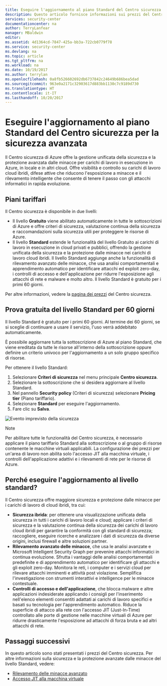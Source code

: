 ```yaml
---
title: Eseguire l'aggiornamento al piano Standard del Centro sicurezza per la sicurezza avanzata | Microsoft Docs
description: Questo articolo fornisce informazioni sui prezzi del Centro sicurezza di Azure.
services: security-center
documentationcenter: na
author: TerryLanfear
manager: MBaldwin
editor: 
ms.assetid: 4d1364cd-7847-425a-bb3a-722cb0779f78
ms.service: security-center
ms.devlang: na
ms.topic: article
ms.tgt_pltfrm: na
ms.workload: na
ms.date: 10/19/2017
ms.author: terrylan
ms.openlocfilehash: 0a8fb526602692db6737842c24649b686bea5dad
ms.sourcegitcommit: 963e0a2171c32903617d883bb1130c7c9189d730
ms.translationtype: HT
ms.contentlocale: it-IT
ms.lasthandoff: 10/20/2017
---
```

# <a name="upgrade-to-security-centers-standard-tier-for-enhanced-security"></a>Eseguire l'aggiornamento al piano Standard del Centro sicurezza per la sicurezza avanzata
Il Centro sicurezza di Azure offre la gestione unificata della sicurezza e la protezione avanzata dalle minacce per carichi di lavoro in esecuzione in Azure, in locale e in altri cloud. Offre visibilità e controllo su carichi di lavoro cloud ibridi, difese attive che riducono l'esposizione a minacce e il rilevamento intelligente che consente di tenere il passo con gli attacchi informatici in rapida evoluzione.

## <a name="pricing-tiers"></a>Piani tariffari
Il Centro sicurezza è disponibile in due livelli:

- Il livello **Gratuito** viene abilitato automaticamente in tutte le sottoscrizioni di Azure e offre criteri di sicurezza, valutazione continua della sicurezza e raccomandazioni sulla sicurezza utili per proteggere le risorse di Azure.
- Il livello **Standard** estende le funzionalità del livello Gratuito ai carichi di lavoro in esecuzione in cloud privati e pubblici, offrendo la gestione unificata della sicurezza e la protezione dalle minacce nei carichi di lavoro cloud ibridi. Il livello Standard aggiunge anche la funzionalità di rilevamento avanzato delle minacce, che usa analisi comportamentali e apprendimento automatico per identificare attacchi ed exploit zero-day, i controlli di accesso e dell'applicazione per ridurre l'esposizione agli attacchi di rete e malware e molto altro. Il livello Standard è gratuito per i primi 60 giorni.

Per altre informazioni, vedere la [pagina dei prezzi](https://azure.microsoft.com/pricing/details/security-center/) del Centro sicurezza.

## <a name="try-standard-free-for-60-days"></a>Prova gratuita del livello Standard per 60 giorni
Il livello Standard è gratuito per i primi 60 giorni. Al termine dei 60 giorni, se si sceglie di continuare a usare il servizio, l'uso verrà addebitato automaticamente.

È possibile aggiornare tutta la sottoscrizione di Azure al piano Standard, che viene ereditata da tutte le risorse all'interno della sottoscrizione oppure definire un criterio univoco per l'aggiornamento a un solo gruppo specifico di risorse.

Per ottenere il livello Standard:

1. Selezionare **Criteri di sicurezza** nel menu principale **Centro sicurezza**.
2. Selezionare la sottoscrizione che si desidera aggiornare al livello Standard.
3. Nel pannello **Security policy** (Criteri di sicurezza) selezionare **Pricing tier** (Piano tariffario).
4. Selezionare **Standard** per eseguire l'aggiornamento.
5. Fare clic su **Salva**.

![Evento imprevisto della sicurezza][1]

> [!NOTE]
> Per abilitare tutte le funzionalità del Centro sicurezza, è necessario applicare il piano tariffario Standard alla sottoscrizione o al gruppo di risorse contenente le macchine virtuali applicabili. La configurazione dei prezzi per un'area di lavoro non abilita solo l'accesso JIT alla macchina virtuale, i controlli dell'applicazione adattivi e i rilevamenti di rete per le risorse di Azure.
>
>

## <a name="why-upgrade-to-standard"></a>Perché eseguire l'aggiornamento al livello standard?
Il Centro sicurezza offre maggiore sicurezza e protezione dalle minacce per i carichi di lavoro di cloud ibridi, tra cui:

- **Sicurezza ibrida**: per ottenere una visualizzazione unificata della sicurezza in tutti i carichi di lavoro locali e cloud; applicare i criteri di sicurezza e la valutazione continua della sicurezza dei carichi di lavoro cloud ibridi per garantire la conformità con gli standard di sicurezza; raccogliere, eseguire ricerche e analizzare i dati di sicurezza da diverse origini, inclusi firewall e altre soluzioni partner.
- **Rilevamento avanzato delle minacce**, che usa le analisi avanzate e Microsoft Intelligent Security Graph per prevenire attacchi informatici in continua evoluzione.  Sfrutta i vantaggi delle analisi comportamentali predefinite e di apprendimento automatico per identificare gli attacchi e gli exploit zero-day. Monitora le reti, i computer e i servizi cloud per rilevare attacchi imminenti e attività post violazione. Semplifica l'investigazione con strumenti interattivi e intelligence per le minacce contestuale.
- **Controlli di accesso e dell'applicazione**, che blocca malware e altre applicazioni indesiderate applicando i consigli per l'inserimento nell'elenco elementi consentiti adattati ai carichi di lavoro specifici e basati su tecnologia per l'apprendimento automatico. Riduce la superficie di attacco alla rete con l'accesso JIT (Just-In-Time) controllato alle porte di gestione nelle macchine virtuali di Azure per ridurre drasticamente l'esposizione ad attacchi di forza bruta e ad altri attacchi di rete.


## <a name="next-steps"></a>Passaggi successivi
In questo articolo sono stati presentati i prezzi del Centro sicurezza. Per altre informazioni sulla sicurezza e la protezione avanzate dalle minacce del livello Standard, vedere:

- [Rilevamento delle minacce avanzato](security-center-threat-report.md)
- [Accesso JIT alla macchina virtuale](security-center-just-in-time.md)

<!--Image references-->
[1]: ./media/security-center-pricing/get-standard.png
